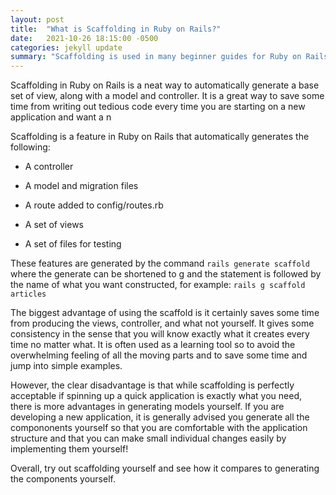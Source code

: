 ```yaml
---
layout: post
title:  "What is Scaffolding in Ruby on Rails?"
date:   2021-10-26 18:15:00 -0500
categories: jekyll update
summary: "Scaffolding is used in many beginner guides for Ruby on Rails. What is it, and when should you use it?"
---
```

Scaffolding in Ruby on Rails is a neat way to automatically generate a base set of view, along with a model and controller. It is a great way to save some time from writing out tedious code every time you are starting on a new application and want a n



Scaffolding is a feature in Ruby on Rails that automatically generates the following:

  * A controller

  * A model and migration files

  * A route added to config/routes.rb

  * A set of views

  * A set of files for testing

These features are generated by the command
`rails generate scaffold`
where the generate can be shortened to g and the statement is followed by the name
of what you want constructed, for example:
`rails g scaffold articles`

The biggest advantage of using the scaffold is it certainly saves some time from producing the views,
controller, and what not yourself. It gives some consistency in the sense that you will know exactly what it creates
every time no matter what. It is often used as a learning tool so to avoid the overwhelming feeling of all the moving parts
and to save some time and jump into simple examples.

However, the clear disadvantage is that while scaffolding is perfectly acceptable if spinning up a quick application is
exactly what you need, there is more advantages in generating models yourself. If you are developing a new application,
it is generally advised you generate all the compononents yourself so that you are comfortable with the application
structure and that you can make small individual changes easily by implementing them yourself!

Overall, try out scaffolding yourself and see how it compares to generating the components yourself.

